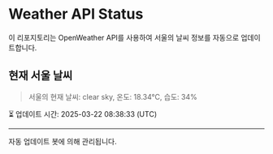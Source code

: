 
# Weather API Status

이 리포지토리는 OpenWeather API를 사용하여 서울의 날씨 정보를 자동으로 업데이트합니다.

## 현재 서울 날씨
> 서울의 현재 날씨: clear sky, 온도: 18.34°C, 습도: 34%

⏳ 업데이트 시간: 2025-03-22 08:38:33 (UTC)

---
자동 업데이트 봇에 의해 관리됩니다.
